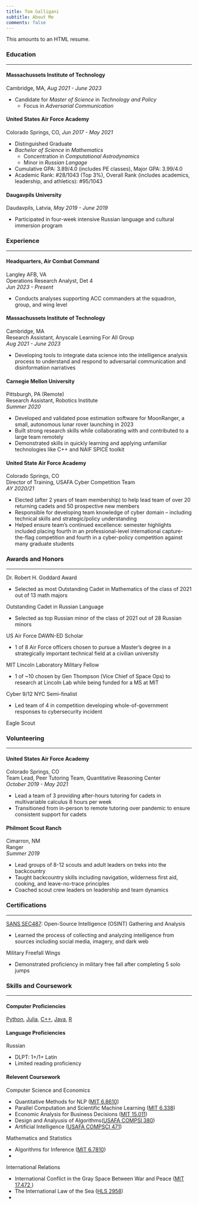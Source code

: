 ```yaml
---
title: Tom Galligani
subtitle: About Me
comments: false
---
```


This amounts to an HTML resume.

### Education
---
#### Massachussets Institute of Technology
Cambridge, MA, *Aug 2021 - June 2023*
- Candidate for *Master of Science* in *Technology and Policy*
    - Focus in *Adversarial Communication*

#### United States Air Force Academy
Colorado Springs, CO, *Jun 2017 - May 2021*
- Distinguished Graduate
- *Bachelor of Science* in *Mathematics* 
    - Concentration in *Computational Astrodynamics*
    - Minor in *Russian Langage*
- Cumulative GPA: 3.89/4.0 (includes PE classes), Major GPA: 3.99/4.0
- Academic Rank: #28/1043 (Top 3%), Overall Rank (includes academics, leadership, and athletics): #95/1043

#### Daugavpils University
Daudavpils, Latvia, *May 2019 - June 2019*
- Participated in four-week intensive Russian language and cultural immersion program

### Experience
---
#### Headquarters, Air Combat Command
Langley AFB, VA\
Operations Research Analyst, Det 4\
*Jun 2023 - Present*
- Conducts analyses supporting ACC commanders at the squadron, group, and wing level

#### Massachussets Institute of Technology
Cambridge, MA\
Research Assistant, Anyscale Learning For All Group\
*Aug 2021 - June 2023*
- Developing tools to integrate data science into the intelligence analysis process to understand and respond to adversarial communication and disinformation narratives

#### Carnegie Mellon University
Pittsburgh, PA (Remote)\
Research Assistant, Robotics Institute\
*Summer 2020*
- Developed and validated pose estimation software for MoonRanger, a small, autonomous lunar rover launching in 2023
- Built strong research skills while collaborating with and contributed to a large team remotely
- Demonstrated skills in quickly learning and applying unfamiliar technologies like C++ and NAIF SPICE toolkit

#### United State Air Force Academy
Colorado Springs, CO\
Director of Training, USAFA Cyber Competition Team\
*AY 2020/21*
- Elected (after 2 years of team membership) to help lead team of over 20 returning cadets and 50 prospective new members
- Responsible for developing team knowledge of cyber domain – including technical skills and strategic/policy understanding
- Helped ensure team’s continued excellence: semester highlights included placing fourth in an professional-level international capture-the-flag competition and fourth in a cyber-policy competition against many graduate students

### Awards and Honors
---
Dr. Robert H. Goddard Award
- Selected as most Outstanding Cadet in Mathematics of the class of 2021 out of 13 math majors

Outstanding Cadet in Russian Language
- Selected as top Russian minor of the class of 2021 out of 28 Russian minors

US Air Force DAWN-ED Scholar
- 1 of 8 Air Force officers chosen to pursue a Master’s degree in a strategically important technical field at a civilian university

MIT Lincoln Laboratory Military Fellow
- 1 of ~10 chosen by Gen Thompson (Vice Chief of Space Ops) to research at Lincoln Lab while being funded for a MS at MIT

Cyber 9/12 NYC Semi-finalist
- Led team of 4 in competition developing whole-of-government responses to cybersecurity incident

Eagle Scout

### Volunteering
---
#### United States Air Force Academy
Colorado Springs, CO\
Team Lead, Peer Tutoring Team, Quantitative Reasoning Center\
*October 2019 - May 2021*
- Lead a team of 3 providing after-hours tutoring for cadets in multivariable calculus 8 hours per week
- Transitioned from in-person to remote tutoring over pandemic to ensure consistent support for cadets

#### Philmont Scout Ranch
Cimarron, NM\
Ranger\
*Summer 2019*
- Lead groups of 8-12 scouts and adult leaders on treks into the backcountry
- Taught backcountry skills including navigation, wilderness first aid, cooking, and leave-no-trace principles
- Coached scout crew leaders on leadership and team dynamics


### Certifications
---
[SANS SEC487](https://drive.google.com/file/d/1cGNldnVdCYylpl3D-DdTk9UWjZgWqGfN/view?usp=sharing): Open-Source Intelligence (OSINT) Gathering and Analysis
- Learned the process of collecting and analyzing intelligence from sources including social media, imagery, and dark web

Military Freefall Wings
- Demonstrated proficiency in military free fall after completing 5 solo jumps

### Skills and Coursework
---
#### Computer Proficiencies
[Python](https://github.com/swimyoda/russkipropagandascanner), [Julia](https://github.com/swimyoda/juliOPTICS), [C++](https://github.com/swimyoda/sunsensor_pose_estimation), [Java](https://github.com/swimyoda/basicApp), [R]()

#### Language Proficiencies
Russian
- DLPT: 1+/1+
Latin
- Limited reading proficiency

#### Relevent Coursework

Computer Science and Economics
- Quantitative Methods for NLP ([MIT 6.8610](https://mit-6861.github.io/))
- Parallel Computation and Scientific Machine Learning ([MIT 6.338](https://github.com/mitmath/18337))
- Economic Analysis for Business Decisions ([MIT 15.011](https://ocw.mit.edu/courses/15-010-economic-analysis-for-business-decisions-fall-2004/))
- Design and Analyusis of Algorithms([USAFA COMPSI 380]())
- Artificial Intelligence ([USAFA COMPSCI 471]())

Mathematics and Statistics
- Algorithms for Inference ([MIT 6.7810](http://student.mit.edu/catalog/m6c.html#6.7810))
- 

International Relations
- International Conflict in the Gray Space Between War and Peace ([MIT 17.472 ](http://student.mit.edu/catalog/m17b.html#17.472))
- The International Law of the Sea ([HLS 2958](https://hls.harvard.edu/courses/the-international-law-of-the-sea/))
- 
